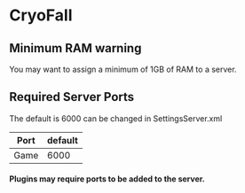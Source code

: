 # CryoFall

## Minimum RAM warning
You may want to assign a minimum of 1GB of RAM to a server.

## Required Server Ports
The default is 6000 can be changed in SettingsServer.xml

| Port    | default |
|---------|---------|
| Game    | 6000    |

#### Plugins may require ports to be added to the server.